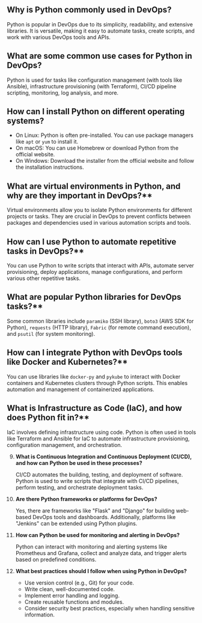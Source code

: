 ## Why is Python commonly used in DevOps?
   
   Python is popular in DevOps due to its simplicity, readability, and extensive libraries. It is versatile, making it easy to automate tasks, create scripts, and work with various DevOps tools and APIs.

## What are some common use cases for Python in DevOps?

   Python is used for tasks like configuration management (with tools like Ansible), infrastructure provisioning (with Terraform), CI/CD pipeline scripting, monitoring, log analysis, and more.

## How can I install Python on different operating systems?

   - On Linux: Python is often pre-installed. You can use package managers like `apt` or `yum` to install it.
   - On macOS: You can use Homebrew or download Python from the official website.
   - On Windows: Download the installer from the official website and follow the installation instructions.

## What are virtual environments in Python, and why are they important in DevOps?**

   Virtual environments allow you to isolate Python environments for different projects or tasks. They are crucial in DevOps to prevent conflicts between packages and dependencies used in various automation scripts and tools.

## How can I use Python to automate repetitive tasks in DevOps?**

   You can use Python to write scripts that interact with APIs, automate server provisioning, deploy applications, manage configurations, and perform various other repetitive tasks.

## What are popular Python libraries for DevOps tasks?**

   Some common libraries include `paramiko` (SSH library), `boto3` (AWS SDK for Python), `requests` (HTTP library), `Fabric` (for remote command execution), and `psutil` (for system monitoring).

## How can I integrate Python with DevOps tools like Docker and Kubernetes?**

   You can use libraries like `docker-py` and `pykube` to interact with Docker containers and Kubernetes clusters through Python scripts. This enables automation and management of containerized applications.

## What is Infrastructure as Code (IaC), and how does Python fit in?**

   IaC involves defining infrastructure using code. Python is often used in tools like Terraform and Ansible for IaC to automate infrastructure provisioning, configuration management, and orchestration.

9. **What is Continuous Integration and Continuous Deployment (CI/CD), and how can Python be used in these processes?**

   CI/CD automates the building, testing, and deployment of software. Python is used to write scripts that integrate with CI/CD pipelines, perform testing, and orchestrate deployment tasks.

10. **Are there Python frameworks or platforms for DevOps?**

    Yes, there are frameworks like "Flask" and "Django" for building web-based DevOps tools and dashboards. Additionally, platforms like "Jenkins" can be extended using Python plugins.

11. **How can Python be used for monitoring and alerting in DevOps?**

    Python can interact with monitoring and alerting systems like Prometheus and Grafana, collect and analyze data, and trigger alerts based on predefined conditions.

12. **What best practices should I follow when using Python in DevOps?**

    - Use version control (e.g., Git) for your code.
    - Write clean, well-documented code.
    - Implement error handling and logging.
    - Create reusable functions and modules.
    - Consider security best practices, especially when handling sensitive information.
